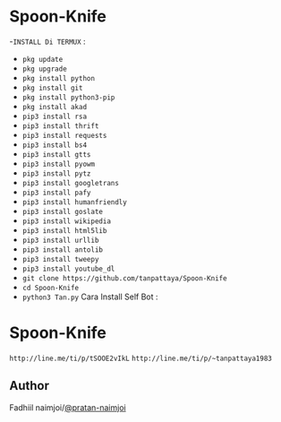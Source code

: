 # Spoon-Knife
-`INSTALL Di TERMUX` :
- `pkg update`
- `pkg upgrade`
- `pkg install python`
- `pkg install git`
- `pkg install python3-pip`
- `pkg install akad`
- `pip3 install rsa`
- `pip3 install thrift`
- `pip3 install requests`
- `pip3 install bs4`
- `pip3 install gtts`
- `pip3 install pyowm`
- `pip3 install pytz`
- `pip3 install googletrans`
- `pip3 install pafy`
- `pip3 install humanfriendly`
- `pip3 install goslate`
- `pip3 install wikipedia`
- `pip3 install html5lib`
- `pip3 install urllib`
- `pip3 install antolib`
- `pip3 install tweepy`
- `pip3 install youtube_dl`
- `git clone https://github.com/tanpattaya/Spoon-Knife`
- `cd Spoon-Knife`
- `python3 Tan.py`
Cara Install Self Bot :
# Spoon-Knife
   `http://line.me/ti/p/tSOOE2vIkL` 
   `http://line.me/ti/p/~tanpattaya1983`
## Author
Fadhiil naimjoi/[@pratan-naimjoi](https://www.linkedin.com/in/pratan-naimjoi)
   
